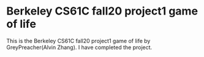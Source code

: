 # Berkeley CS61C fall20 project1 game of life
This is the Berkeley CS61C fall20 project1 game of life by GreyPreacher(Alvin Zhang). I have completed the project.